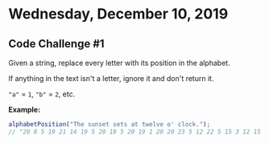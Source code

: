 # Wednesday, December 10, 2019
## Code Challenge #1

Given a string, replace every letter with its position in the alphabet.

If anything in the text isn't a letter, ignore it and don't return it.

`"a"` = `1`, `"b"` = `2`, etc.

**Example:**
```javascript
alphabetPosition("The sunset sets at twelve o' clock.");
// "20 8 5 19 21 14 19 5 20 19 5 20 19 1 20 20 23 5 12 22 5 15 3 12 15 3 11"
```
